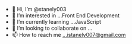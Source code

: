 - 👋 Hi, I’m @stanely003
- 👀 I’m interested in ...Front End Development
- 🌱 I’m currently learning ...JavaScript
- 💞️ I’m looking to collaborate on ...
- 📫 How to reach me ...istanely007@gmail.com

<!---
stanely003/stanely003 is a ✨ special ✨ repository because its `README.md` (this file) appears on your GitHub profile.
You can click the Preview link to take a look at your changes.
--->
